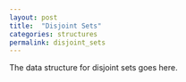 ```yaml
---
layout: post
title:  "Disjoint Sets"
categories: structures
permalink: disjoint_sets
---
```


The data structure for disjoint sets goes here.
